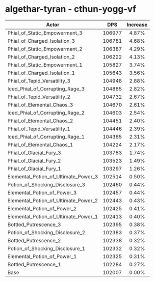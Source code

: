 # algethar-tyran - cthun-yogg-vf
| Actor | DPS | Increase |
|---|:---:|:---:|
|Phial_of_Static_Empowerment_3|106977|4.87%|
|Phial_of_Charged_Isolation_3|106781|4.68%|
|Phial_of_Static_Empowerment_2|106387|4.29%|
|Phial_of_Charged_Isolation_2|106222|4.13%|
|Phial_of_Static_Empowerment_1|105827|3.74%|
|Phial_of_Charged_Isolation_1|105643|3.56%|
|Phial_of_Tepid_Versatility_3|104948|2.88%|
|Iced_Phial_of_Corrupting_Rage_3|104885|2.82%|
|Phial_of_Tepid_Versatility_2|104732|2.67%|
|Phial_of_Elemental_Chaos_3|104670|2.61%|
|Iced_Phial_of_Corrupting_Rage_2|104603|2.54%|
|Phial_of_Elemental_Chaos_2|104451|2.40%|
|Phial_of_Tepid_Versatility_1|104446|2.39%|
|Iced_Phial_of_Corrupting_Rage_1|104365|2.31%|
|Phial_of_Elemental_Chaos_1|104224|2.17%|
|Phial_of_Glacial_Fury_3|103783|1.74%|
|Phial_of_Glacial_Fury_2|103523|1.49%|
|Phial_of_Glacial_Fury_1|103297|1.26%|
|Elemental_Potion_of_Ultimate_Power_3|102514|0.50%|
|Potion_of_Shocking_Disclosure_3|102460|0.44%|
|Elemental_Potion_of_Power_3|102457|0.44%|
|Elemental_Potion_of_Ultimate_Power_2|102443|0.43%|
|Elemental_Potion_of_Power_2|102425|0.41%|
|Elemental_Potion_of_Ultimate_Power_1|102413|0.40%|
|Bottled_Putrescence_3|102395|0.38%|
|Potion_of_Shocking_Disclosure_2|102383|0.37%|
|Bottled_Putrescence_2|102338|0.32%|
|Potion_of_Shocking_Disclosure_1|102332|0.32%|
|Elemental_Potion_of_Power_1|102325|0.31%|
|Bottled_Putrescence_1|102284|0.27%|
|Base|102007|0.00%|
